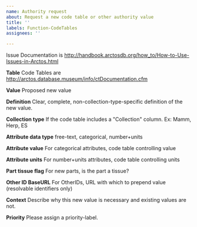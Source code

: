 ```yaml
---
name: Authority request
about: Request a new code table or other authority value
title: ''
labels: Function-CodeTables
assignees: ''

---
```


Issue Documentation is http://handbook.arctosdb.org/how_to/How-to-Use-Issues-in-Arctos.html

**Table**
Code Tables are http://arctos.database.museum/info/ctDocumentation.cfm

**Value**
Proposed new value

**Definition**
Clear, complete, non-collection-type-specific definition of the new value.

**Collection type**
If the code table includes a "Collection" column. Ex: Mamm, Herp, ES

**Attribute data type**
free-text, categorical, number+units

**Attribute value**
For categorical attributes, code table controlling value

**Attribute units**
For number+units attributes, code table controlling units

**Part tissue flag**
For new parts, is the part a tissue?

**Other ID BaseURL**
For OtherIDs, URL with which to prepend value (resolvable identifiers only)

**Context**
Describe why this new value is necessary and existing values are not.

**Priority**
Please assign a priority-label.
